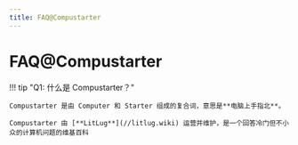 ```yaml
---
title: FAQ@Compustarter
---
```


# FAQ@Compustarter

!!! tip "Q1: 什么是 Compustarter？"

    Compustarter 是由 Computer 和 Starter 组成的复合词，意思是**电脑上手指北**。

    Compustarter 由 [**LitLug**](//litlug.wiki) 运营并维护，是一个回答冷门但不小众的计算机问题的维基百科
